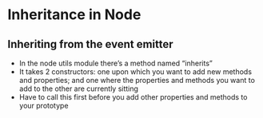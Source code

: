 # Inheritance in Node

## Inheriting from the event emitter
- In the node utils module there’s a method named “inherits”
- It takes 2 constructors: one upon which you want to add new methods and properties; and one where the properties and methods you want to add to the other are currently sitting
- Have to call this first before you add other properties and methods to your prototype